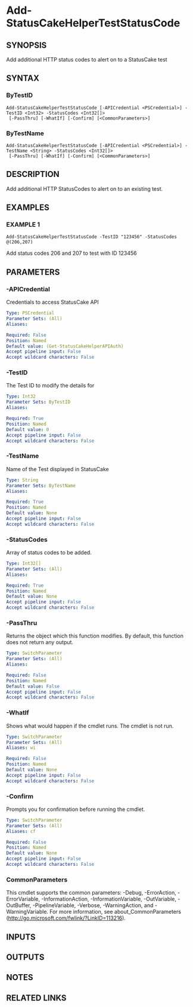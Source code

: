 # Add-StatusCakeHelperTestStatusCode

## SYNOPSIS
Add additional HTTP status codes to alert on to a StatusCake test

## SYNTAX

### ByTestID
```
Add-StatusCakeHelperTestStatusCode [-APICredential <PSCredential>] -TestID <Int32> -StatusCodes <Int32[]>
 [-PassThru] [-WhatIf] [-Confirm] [<CommonParameters>]
```

### ByTestName
```
Add-StatusCakeHelperTestStatusCode [-APICredential <PSCredential>] -TestName <String> -StatusCodes <Int32[]>
 [-PassThru] [-WhatIf] [-Confirm] [<CommonParameters>]
```

## DESCRIPTION
Add additional HTTP StatusCodes to alert on to an existing test.

## EXAMPLES

### EXAMPLE 1
```
Add-StatusCakeHelperTestStatusCode -TestID "123456" -StatusCodes @(206,207)
```

Add status codes 206 and 207 to test with ID 123456

## PARAMETERS

### -APICredential
Credentials to access StatusCake API

```yaml
Type: PSCredential
Parameter Sets: (All)
Aliases:

Required: False
Position: Named
Default value: (Get-StatusCakeHelperAPIAuth)
Accept pipeline input: False
Accept wildcard characters: False
```

### -TestID
The Test ID to modify the details for

```yaml
Type: Int32
Parameter Sets: ByTestID
Aliases:

Required: True
Position: Named
Default value: 0
Accept pipeline input: False
Accept wildcard characters: False
```

### -TestName
Name of the Test displayed in StatusCake

```yaml
Type: String
Parameter Sets: ByTestName
Aliases:

Required: True
Position: Named
Default value: None
Accept pipeline input: False
Accept wildcard characters: False
```

### -StatusCodes
Array of status codes to be added.

```yaml
Type: Int32[]
Parameter Sets: (All)
Aliases:

Required: True
Position: Named
Default value: None
Accept pipeline input: False
Accept wildcard characters: False
```

### -PassThru
Returns the object which this function modifies.
By default, this function does not return any output.

```yaml
Type: SwitchParameter
Parameter Sets: (All)
Aliases:

Required: False
Position: Named
Default value: False
Accept pipeline input: False
Accept wildcard characters: False
```

### -WhatIf
Shows what would happen if the cmdlet runs.
The cmdlet is not run.

```yaml
Type: SwitchParameter
Parameter Sets: (All)
Aliases: wi

Required: False
Position: Named
Default value: None
Accept pipeline input: False
Accept wildcard characters: False
```

### -Confirm
Prompts you for confirmation before running the cmdlet.

```yaml
Type: SwitchParameter
Parameter Sets: (All)
Aliases: cf

Required: False
Position: Named
Default value: None
Accept pipeline input: False
Accept wildcard characters: False
```

### CommonParameters
This cmdlet supports the common parameters: -Debug, -ErrorAction, -ErrorVariable, -InformationAction, -InformationVariable, -OutVariable, -OutBuffer, -PipelineVariable, -Verbose, -WarningAction, and -WarningVariable.
For more information, see about_CommonParameters (http://go.microsoft.com/fwlink/?LinkID=113216).

## INPUTS

## OUTPUTS

## NOTES

## RELATED LINKS
